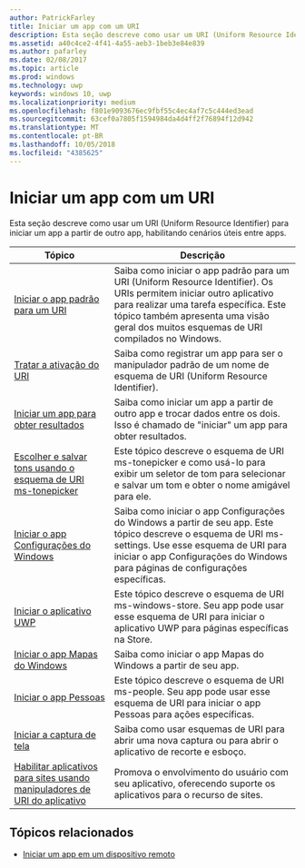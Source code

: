 ```yaml
---
author: PatrickFarley
title: Iniciar um app com um URI
description: Esta seção descreve como usar um URI (Uniform Resource Identifier) para iniciar um app a partir de outro.
ms.assetid: a40c4ce2-4f41-4a55-aeb3-1beb3e84e839
ms.author: pafarley
ms.date: 02/08/2017
ms.topic: article
ms.prod: windows
ms.technology: uwp
keywords: windows 10, uwp
ms.localizationpriority: medium
ms.openlocfilehash: f801e9093676ec9fbf55c4ec4af7c5c444ed3ead
ms.sourcegitcommit: 63cef0a7805f1594984da4d4ff2f76894f12d942
ms.translationtype: MT
ms.contentlocale: pt-BR
ms.lasthandoff: 10/05/2018
ms.locfileid: "4385625"
---
```

# <a name="launch-an-app-with-a-uri"></a>Iniciar um app com um URI

Esta seção descreve como usar um URI (Uniform Resource Identifier) para iniciar um app a partir de outro app, habilitando cenários úteis entre apps.

| Tópico | Descrição |
|-------|-------------|
| [Iniciar o app padrão para um URI](launch-default-app.md) | Saiba como iniciar o app padrão para um URI (Uniform Resource Identifier). Os URIs permitem iniciar outro aplicativo para realizar uma tarefa específica. Este tópico também apresenta uma visão geral dos muitos esquemas de URI compilados no Windows. |
| [Tratar a ativação do URI](handle-uri-activation.md) | Saiba como registrar um app para ser o manipulador padrão de um nome de esquema de URI (Uniform Resource Identifier). |
| [Iniciar um app para obter resultados](how-to-launch-an-app-for-results.md) | Saiba como iniciar um app a partir de outro app e trocar dados entre os dois. Isso é chamado de "iniciar" um app para obter resultados. |
| [Escolher e salvar tons usando o esquema de URI ms-tonepicker](launch-ringtone-picker.md) | Este tópico descreve o esquema de URI ms-tonepicker e como usá-lo para exibir um seletor de tom para selecionar e salvar um tom e obter o nome amigável para ele. |
| [Iniciar o app Configurações do Windows](launch-settings-app.md) | Saiba como iniciar o app Configurações do Windows a partir de seu app. Este tópico descreve o esquema de URI ms-settings. Use esse esquema de URI para iniciar o app Configurações do Windows para páginas de configurações específicas. |
| [Iniciar o aplicativo UWP](launch-store-app.md) | Este tópico descreve o esquema de URI ms-windows-store. Seu app pode usar esse esquema de URI para iniciar o aplicativo UWP para páginas específicas na Store. |
| [Iniciar o app Mapas do Windows](launch-maps-app.md) | Saiba como iniciar o app Mapas do Windows a partir de seu app. |
| [Iniciar o app Pessoas](launch-people-apps.md) | Este tópico descreve o esquema de URI ms-people. Seu app pode usar esse esquema de URI para iniciar o app Pessoas para ações específicas. |
| [Iniciar a captura de tela](launch-screen-snipping.md) | Saiba como usar esquemas de URI para abrir uma nova captura ou para abrir o aplicativo de recorte e esboço. |
| [Habilitar aplicativos para sites usando manipuladores de URI do aplicativo](web-to-app-linking.md) | Promova o envolvimento do usuário com seu aplicativo, oferecendo suporte os aplicativos para o recurso de sites. |

## <a name="related-topics"></a>Tópicos relacionados
* [Iniciar um app em um dispositivo remoto](launch-a-remote-app.md)